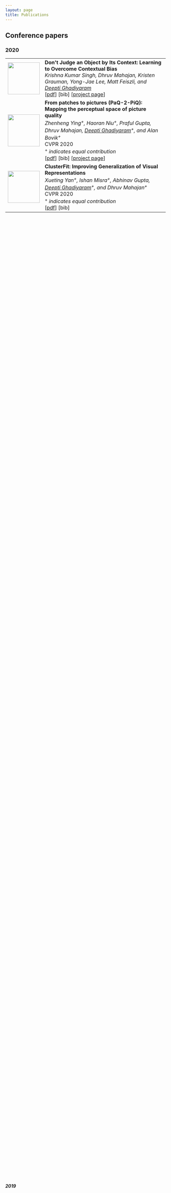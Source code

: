 ```yaml
---
layout: page
title: Publications
---
```

## Conference papers 


### 2020


<table border="0" rules=none cellspacing="0" cellpadding="0" width="100%" height="90%">
<tr rules=none>
<td>
<img width="100" height="100" src="http://www.fillmurray.com/460/300">
</td>
<td>
<b>Don't Judge an Object by Its Context: Learning to Overcome Contextual Bias</b> <br>
  <i> Krishna Kumar Singh, Dhruv Mahajan, Kristen Grauman, Yong-Jae Lee, Matt Feiszli, and <u>Deepti Ghadiyaram</u> </i> <br>
  [<a href="https://openaccess.thecvf.com/content_CVPR_2020/papers/Singh_Dont_Judge_an_Object_by_Its_Context_Learning_to_Overcome_CVPR_2020_paper.pdf">pdf</a>] [bib] [<a href="http://krsingh.cs.ucdavis.edu/krishna_files/papers/contextbias/index.html">project page</a>]<br>
 </td>
</tr>

<tr rules=none>
<td>
<img width="100" height="100" src="http://www.fillmurray.com/460/300">
</td>
<td>
  <b> From patches to pictures (PaQ-2-PiQ): Mapping the perceptual space of picture quality </b> <br>
  <i> Zhenheng Ying<sup>+</sup>, Haoran Niu<sup>+</sup>, Praful Gupta, Dhruv Mahajan, <u>Deepti Ghadiyaram</u><sup>+</sup>, and Alan Bovik<sup>+</sup> </i> <br>
  CVPR 2020 <br>
  <sup>+</sup> <i> indicates equal contribution </i> <br>
  [<a href="https://openaccess.thecvf.com/content_CVPR_2020/papers/Ying_From_Patches_to_Pictures_PaQ-2-PiQ_Mapping_the_Perceptual_Space_of_CVPR_2020_paper.pdf">pdf</a>] [bib] [<a href="https://baidut.github.io/PaQ-2-PiQ/">project page</a>] <br>
 </td>
</tr>

<tr rules=none>
<td>
<img width="100" height="100" src="http://www.fillmurray.com/460/300">
</td>
<td>
<b>ClusterFit: Improving Generalization of Visual Representations </b> <br>
  <i> Xueting Yan<sup>+</sup>, Ishan Misra<sup>+</sup>, Abhinav Gupta, <u>Deepti Ghadiyaram</u><sup>+</sup>, and Dhruv Mahajan<sup>+</sup> </i> <br>
  CVPR 2020 <br>
  <sup>+</sup> <i> indicates equal contribution </i> <br>
  [<a href="https://openaccess.thecvf.com/content_CVPR_2020/papers/Yan_ClusterFit_Improving_Generalization_of_Visual_Representations_CVPR_2020_paper.pdf">pdf</a>] [bib] <br>
 </td>
</tr>
</table>

***2019***
